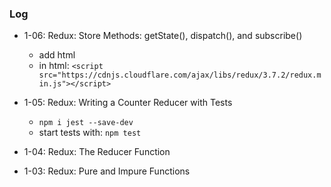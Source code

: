 ### Log

- 1-06: Redux: Store Methods: getState(), dispatch(), and subscribe()
  - add html
  - in html: `<script src="https://cdnjs.cloudflare.com/ajax/libs/redux/3.7.2/redux.min.js"></script>`

- 1-05: Redux: Writing a Counter Reducer with Tests
  - `npm i jest --save-dev`
  - start tests with: `npm test`

- 1-04: Redux: The Reducer Function
- 1-03: Redux: Pure and Impure Functions